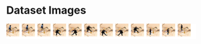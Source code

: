 # Dataset Images

![FG BG](https://github.com/santhiya-v/EVA/blob/master/S15/A/dataset_sample/fg_bg.png?raw=true)
